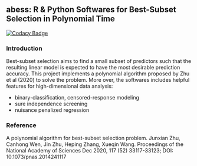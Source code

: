 abess: R & Python Softwares for Best-Subset Selection in Polynomial Time
---

[![Codacy Badge](https://api.codacy.com/project/badge/Grade/3bfa7a844dcc4f88bb2c31c2b57b1cbe)](https://app.codacy.com/gh/Mamba413/abess?utm_source=github.com&utm_medium=referral&utm_content=Mamba413/abess&utm_campaign=Badge_Grade_Settings)

### Introduction

Best-subset selection aims to find a small subset of predictors such that the resulting linear model is expected to have the most desirable prediction accuracy. This project implements a polynomial algorithm proposed by Zhu et al (2020) to solve the problem. More over, the softwares includes helpful features for high-dimensional data analysis:

- binary-classification, censored-response modeling
- sure independence screening
- nuisance penalized regression

### Reference
A polynomial algorithm for best-subset selection problem. Junxian Zhu, Canhong Wen, Jin Zhu, Heping Zhang, Xueqin Wang. Proceedings of the National Academy of Sciences Dec 2020, 117 (52) 33117-33123; DOI: 10.1073/pnas.2014241117
